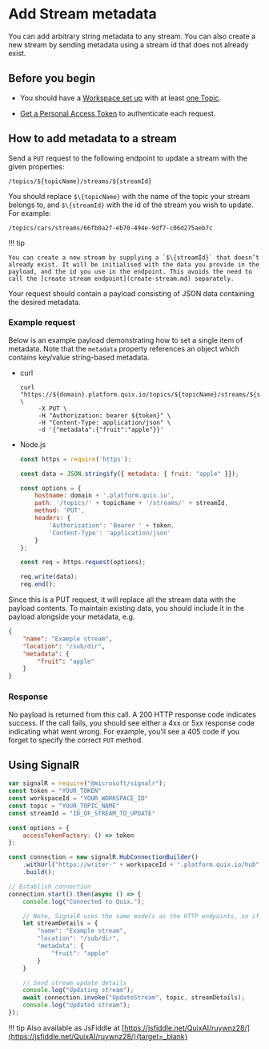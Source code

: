 # Add Stream metadata

You can add arbitrary string metadata to any stream. You can also create
a new stream by sending metadata using a stream id that does not already
exist.

## Before you begin

  - You should have a [Workspace set
    up](../../platform/definitions.md#_workspace) with at least [one
    Topic](../../platform/definitions.md#_topics).

  - [Get a Personal Access
    Token](authenticate.md) to authenticate each
    request.

## How to add metadata to a stream

Send a `PUT` request to the following endpoint to update a stream with
the given properties:

    /topics/${topicName}/streams/${streamId}

You should replace `$\{topicName}` with the name of the topic your
stream belongs to, and `$\{streamId}` with the id of the stream you wish
to update. For example:

    /topics/cars/streams/66fb0a2f-eb70-494e-9df7-c06d275aeb7c

!!! tip

	You can create a new stream by supplying a `$\{streamId}` that doesn’t already exist. It will be initialised with the data you provide in the payload, and the id you use in the endpoint. This avoids the need to call the [create stream endpoint](create-stream.md) separately.

Your request should contain a payload consisting of JSON data containing
the desired metadata.

### Example request

Below is an example payload demonstrating how to set a single item of
metadata. Note that the `metadata` property references an object which
contains key/value string-based metadata.



  - curl
    
    ``` shell
    curl "https://${domain}.platform.quix.io/topics/${topicName}/streams/${streamId}" \
         -X PUT \
         -H "Authorization: bearer ${token}" \
         -H "Content-Type: application/json" \
         -d '{"metadata":{"fruit":"apple"}}'
    ```

  - Node.js
    
    ``` javascript
    const https = require('https');
    
    const data = JSON.stringify({ metadata: { fruit: "apple" }});
    
    const options = {
        hostname: domain + '.platform.quix.io',
        path: '/topics/' + topicName + '/streams/' + streamId,
        method: 'PUT',
        headers: {
            'Authorization': 'Bearer ' + token,
            'Content-Type': 'application/json'
        }
    };
    
    const req = https.request(options);
    
    req.write(data);
    req.end();
    ```



Since this is a PUT request, it will replace all the stream data with
the payload contents. To maintain existing data, you should include it
in the payload alongside your metadata, e.g.

``` json
{
    "name": "Example stream",
    "location": "/sub/dir",
    "metadata": {
        "fruit": "apple"
    }
}
```

### Response

No payload is returned from this call. A 200 HTTP response code
indicates success. If the call fails, you should see either a 4xx or 5xx
response code indicating what went wrong. For example, you’ll see a 405
code if you forget to specify the correct `PUT` method.

## Using SignalR

``` javascript
var signalR = require("@microsoft/signalr");
const token = "YOUR_TOKEN"
const workspaceId = "YOUR_WORKSPACE_ID"
const topic = "YOUR_TOPIC_NAME"
const streamId = "ID_OF_STREAM_TO_UPDATE"

const options = {
    accessTokenFactory: () => token
};

const connection = new signalR.HubConnectionBuilder()
    .withUrl("https://writer-" + workspaceId + ".platform.quix.io/hub", options)
    .build();

// Establish connection
connection.start().then(async () => {
    console.log("Connected to Quix.");

    // Note, SignalR uses the same models as the HTTP endpoints, so if in doubt, check HTTP endpoint samples or Swagger for model.
    let streamDetails = {
        "name": "Example stream",
        "location": "/sub/dir",
        "metadata": {
            "fruit": "apple"
        }
    }

    // Send stream update details
    console.log("Updating stream");
    await connection.invoke("UpdateStream", topic, streamDetails);
    console.log("Updated stream");
});
```
!!! tip 
	Also available as JsFiddle at [https://jsfiddle.net/QuixAI/ruywnz28/](https://jsfiddle.net/QuixAI/ruywnz28/){target=_blank}